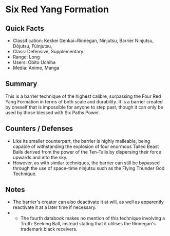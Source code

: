 # Six Red Yang Formation

## Quick Facts
- Classification: Kekkei Genkai~Rinnegan, Ninjutsu, Barrier Ninjutsu, Dōjutsu, Fūinjutsu,
- Class: Defensive, Supplementary
- Range: Long
- Users: Obito Uchiha
- Media: Anime, Manga

## Summary
This is a barrier technique of the highest calibre, surpassing the Four Red Yang Formation in terms of both scale and durability. It is a barrier created by oneself that is impossible for anyone to step past, though it can only be used by those blessed with Six Paths Power.

## Counters / Defenses
- Like its smaller counterpart, the barrier is highly malleable, being capable of withstanding the explosion of four enormous Tailed Beast Balls derived from the power of the Ten-Tails by dispersing their force upwards and into the sky.
- However, as with similar techniques, the barrier can still be bypassed through the use of space–time ninjutsu such as the Flying Thunder God Technique.

## Notes
- The barrier's creator can also deactivate it at will, as well as apparently reactivate it at a later time if necessary.
- * The fourth databook makes no mention of this technique involving a Truth-Seeking Ball, instead stating that it utilises the Rinnegan's trademark black receivers.
